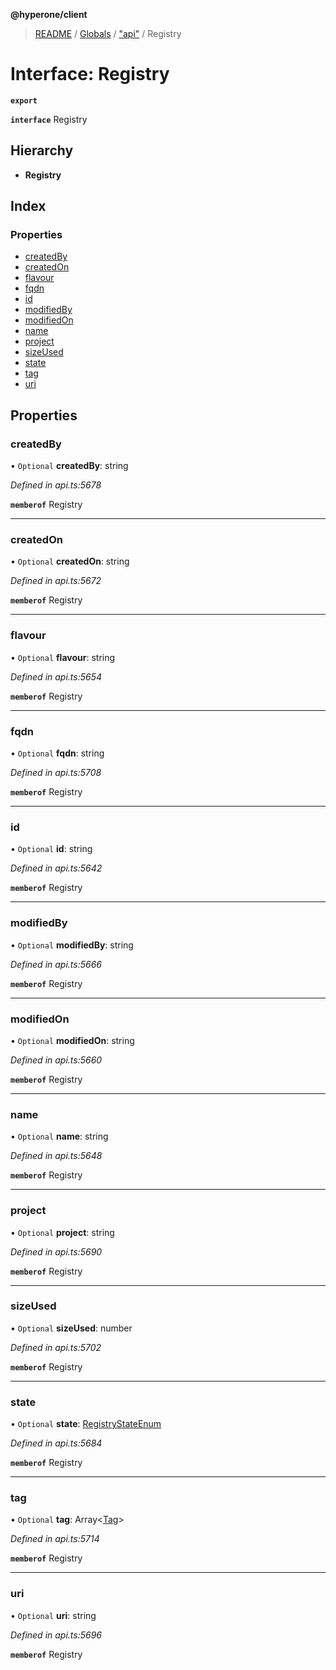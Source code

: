 **@hyperone/client**

> [README](../README.md) / [Globals](../globals.md) / ["api"](../modules/_api_.md) / Registry

# Interface: Registry

**`export`** 

**`interface`** Registry

## Hierarchy

* **Registry**

## Index

### Properties

* [createdBy](_api_.registry.md#createdby)
* [createdOn](_api_.registry.md#createdon)
* [flavour](_api_.registry.md#flavour)
* [fqdn](_api_.registry.md#fqdn)
* [id](_api_.registry.md#id)
* [modifiedBy](_api_.registry.md#modifiedby)
* [modifiedOn](_api_.registry.md#modifiedon)
* [name](_api_.registry.md#name)
* [project](_api_.registry.md#project)
* [sizeUsed](_api_.registry.md#sizeused)
* [state](_api_.registry.md#state)
* [tag](_api_.registry.md#tag)
* [uri](_api_.registry.md#uri)

## Properties

### createdBy

• `Optional` **createdBy**: string

*Defined in api.ts:5678*

**`memberof`** Registry

___

### createdOn

• `Optional` **createdOn**: string

*Defined in api.ts:5672*

**`memberof`** Registry

___

### flavour

• `Optional` **flavour**: string

*Defined in api.ts:5654*

**`memberof`** Registry

___

### fqdn

• `Optional` **fqdn**: string

*Defined in api.ts:5708*

**`memberof`** Registry

___

### id

• `Optional` **id**: string

*Defined in api.ts:5642*

**`memberof`** Registry

___

### modifiedBy

• `Optional` **modifiedBy**: string

*Defined in api.ts:5666*

**`memberof`** Registry

___

### modifiedOn

• `Optional` **modifiedOn**: string

*Defined in api.ts:5660*

**`memberof`** Registry

___

### name

• `Optional` **name**: string

*Defined in api.ts:5648*

**`memberof`** Registry

___

### project

• `Optional` **project**: string

*Defined in api.ts:5690*

**`memberof`** Registry

___

### sizeUsed

• `Optional` **sizeUsed**: number

*Defined in api.ts:5702*

**`memberof`** Registry

___

### state

• `Optional` **state**: [RegistryStateEnum](../enums/_api_.registrystateenum.md)

*Defined in api.ts:5684*

**`memberof`** Registry

___

### tag

• `Optional` **tag**: Array\<[Tag](_api_.tag.md)>

*Defined in api.ts:5714*

**`memberof`** Registry

___

### uri

• `Optional` **uri**: string

*Defined in api.ts:5696*

**`memberof`** Registry
